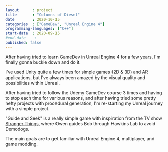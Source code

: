 ```yaml
---
layout      : project
title       : "Columns of Diesel"
date        : 2020-10-15
categories  : ["GameDev", "Unreal Engine 4"]
programming-languages: ["C++"]
start-date  : 2020-09-15
#end-date    : 
published: false
---
```


After having tried to learn GameDev in Unreal Engine 4 for a few years, I'm finally gonna buckle down and do it.

I've used Unity quite a few times for simple games (2D & 3D) and AR applications, but I've always been amazed by the visual quality and possibilities within Unreal.

After having tried to follow the Udemy GameDev course 3 times and having to stop each time for various reasons, and after having tried some pretty hefty projects with procedural generation, I'm re-starting my Unreal journey with a simple project.

"Guide and Seek" is a really simple game with inspiration from the TV show [Stranger Things](https://www.netflix.com/fr-en/title/80057281), where Owen guides Bob through Hawkins Lab to avoid Demodogs.

The main goals are to get familiar with Unreal Engine 4, multiplayer, and game modding.